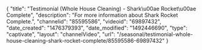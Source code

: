 {
    "title": "Testimonial (Whole House Cleaning) - Shark\u00ae Rocket\u00ae Complete",
    "description": "For more information about Shark Rocket Complete.",
    "channelid": "85595586",
    "videoid": "69897432",
    "date_created": "1476379393",
    "date_modified": "1492446690",
    "type": "captivate",
    "layout": "channelVideo",
    "url": "\/seasonal\/testimonial-whole-house-cleaning-shark-rocket-complete\/85595586-69897432"
}